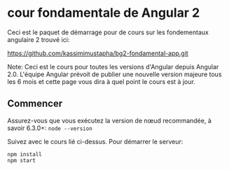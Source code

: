 cour fondamentale de Angular 2
========================
Ceci est le paquet de démarrage pour de cours  sur les fondementaux angulaire 2 trouvé ici: 

https://github.com/kassimimustapha/bg2-fondamental-app.git



Note: Ceci est le cours pour toutes les versions d'Angular depuis Angular 2.0. L'équipe Angular prévoit de publier une nouvelle version majeure tous les 6 mois et cette page vous dira à quel point le cours est à jour.


Commencer
---------------
Assurez-vous que vous exécutez la version de nœud recommandée, à savoir 6.3.0+: `node --version`

Suivez avec le cours lié ci-dessus. Pour démarrer le serveur:

```
npm install
npm start
```
